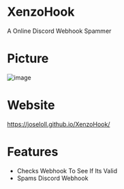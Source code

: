 # XenzoHook
A Online Discord Webhook Spammer
# Picture
![image](https://user-images.githubusercontent.com/106576578/220837310-395ddb1e-b870-4e6a-840a-390dfdba5596.png)

# Website
https://joseloll.github.io/XenzoHook/
# Features
- Checks Webhook To See If Its Valid
- Spams Discord Webhook
